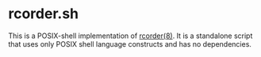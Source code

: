 rcorder.sh
==========

This is a POSIX-shell implementation of [rcorder(8)][1].  It is a
standalone script that uses only POSIX shell language constructs and
has no dependencies.

[1]: https://man.netbsd.org/rcorder.8
